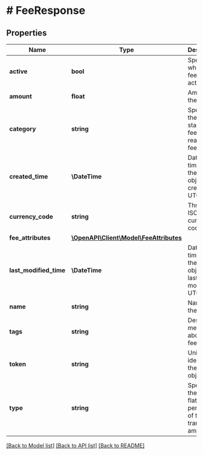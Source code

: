 # # FeeResponse

## Properties

Name | Type | Description | Notes
------------ | ------------- | ------------- | -------------
**active** | **bool** | Specifies whether the fee is active. | [readonly]
**amount** | **float** | Amount of the fee. |
**category** | **string** | Specifies if the fee is a standalone fee or a real-time fee. | [optional] [readonly]
**created_time** | **\DateTime** | Date and time when the &#x60;fees&#x60; object was created, in UTC. | [readonly]
**currency_code** | **string** | Three-digit ISO 4217 currency code. | [readonly]
**fee_attributes** | [**\OpenAPI\Client\Model\FeeAttributes**](FeeAttributes.md) |  | [optional]
**last_modified_time** | **\DateTime** | Date and time when the &#x60;fees&#x60; object was last modified, in UTC. | [readonly]
**name** | **string** | Name of the fee. |
**tags** | **string** | Descriptive metadata about the fee. | [optional]
**token** | **string** | Unique identifier of the &#x60;fees&#x60; object. |
**type** | **string** | Specifies if the fee is a flat fee or a percentage of the transaction amount. | [optional] [readonly]

[[Back to Model list]](../../README.md#models) [[Back to API list]](../../README.md#endpoints) [[Back to README]](../../README.md)
